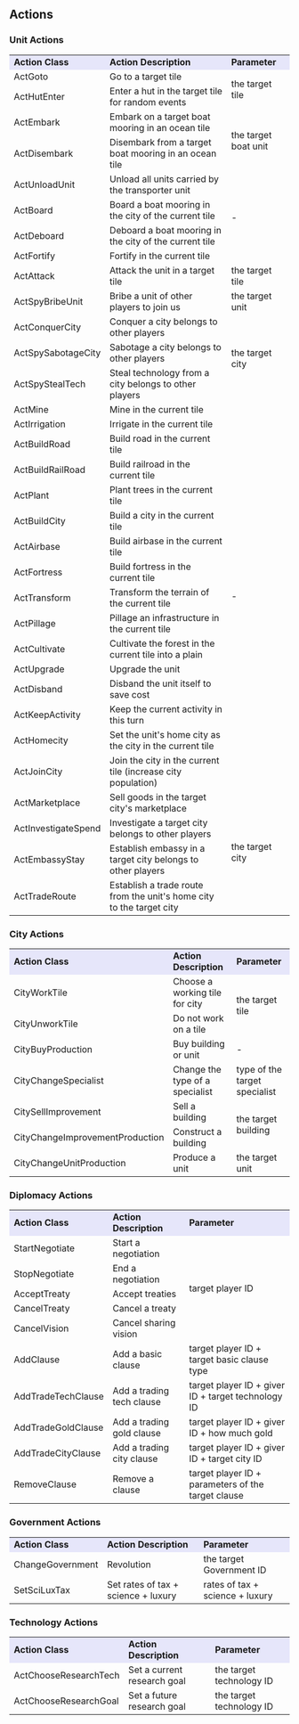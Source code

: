 ## Actions


### Unit Actions

<table>
    <tr>
        <td bgcolor="Lavender"><b>Action Class</b></td>
        <td bgcolor="Lavender"><b>Action Description</b></td>
        <td bgcolor="Lavender"><b>Parameter</b></td>
    </tr>
    <tr>
        <td>ActGoto</td>
        <td>Go to a target tile</td>
        <td rowspan="2" style="vertical-align: middle;">the target tile</td>
    </tr>
    <tr>
        <td>ActHutEnter</td>
        <td>Enter a hut in the target tile for random events</td>
    </tr>
    <tr>
        <td>ActEmbark</td>
        <td>Embark on a target boat mooring in an ocean tile</td>
        <td rowspan="2" style="vertical-align: middle;">the target boat unit</td>
    </tr>
    <tr>
        <td>ActDisembark</td>
        <td>Disembark from a target boat mooring in an ocean tile</td>
    </tr>
    <tr>
        <td>ActUnloadUnit</td>
        <td>Unload all units carried by the transporter unit</td>
        <td rowspan="4" style="vertical-align: middle;">-</td>
    </tr>
    <tr>
        <td>ActBoard</td>
        <td>Board a boat mooring in the city of the current tile</td>
    </tr>
    <tr>
        <td>ActDeboard</td>
        <td>Deboard a boat mooring in the city of the current tile</td>
    </tr>
    <tr>
        <td>ActFortify</td>
        <td>Fortify in the current tile</td>
    </tr>
    <tr>
        <td>ActAttack</td>
        <td>Attack the unit in a target tile</td>
        <td>the target tile</td>
    </tr>
    <tr>
        <td>ActSpyBribeUnit</td>
        <td>Bribe a unit of other players to join us</td>
        <td>the target unit</td>
    </tr>
    <tr>
        <td>ActConquerCity</td>
        <td>Conquer a city belongs to other players</td>
        <td rowspan="3" style="vertical-align: middle;">the target city</td>
    </tr>
    <tr>
        <td>ActSpySabotageCity</td>
        <td>Sabotage a city belongs to other players</td>
    </tr>
    <tr>
        <td>ActSpyStealTech</td>
        <td>Steal technology from a city belongs to other players</td>
    </tr>
    <tr>
        <td>ActMine</td>
        <td>Mine in the current tile</td>
        <td rowspan="16" style="vertical-align: middle;">-</td>
    </tr>
    <tr>
        <td>ActIrrigation</td>
        <td>Irrigate in the current tile</td>
    </tr>
    <tr>
        <td>ActBuildRoad</td>
        <td>Build road in the current tile</td>
    </tr>
    <tr>
        <td>ActBuildRailRoad</td>
        <td>Build railroad in the current tile</td>
    </tr>
    <tr>
        <td>ActPlant</td>
        <td>Plant trees in the current tile</td>
    </tr>
    <tr>
        <td>ActBuildCity</td>
        <td>Build a city in the current tile</td>
    </tr>
    <tr>
        <td>ActAirbase</td>
        <td>Build airbase in the current tile</td>
    </tr>
    <tr>
        <td>ActFortress</td>
        <td>Build fortress in the current tile</td>
    </tr>
    <tr>
        <td>ActTransform</td>
        <td>Transform the terrain of the current tile</td>
    </tr>
    <tr>
        <td>ActPillage</td>
        <td>Pillage an infrastructure in the current tile</td>
    </tr>
    <tr>
        <td>ActCultivate</td>
        <td>Cultivate the forest in the current tile into a plain</td>
    </tr>
    <tr>
        <td>ActUpgrade</td>
        <td>Upgrade the unit</td>
    </tr>
    <tr>
        <td>ActDisband</td>
        <td>Disband the unit itself to save cost</td>
    </tr>
    <tr>
        <td>ActKeepActivity</td>
        <td>Keep the current activity in this turn</td>
    </tr>
    <tr>
        <td>ActHomecity</td>
        <td>Set the unit's home city as the city in the current tile</td>
    </tr>
    <tr>
        <td>ActJoinCity</td>
        <td>Join the city in the current tile (increase city population)</td>
    </tr>
    <tr>
        <td>ActMarketplace</td>
        <td>Sell goods in the target city's marketplace</td>
        <td rowspan="4" style="vertical-align: middle;">the target city</td>
    </tr>
    <tr>
        <td>ActInvestigateSpend</td>
        <td>Investigate a target city belongs to other players</td>
    </tr>
    <tr>
        <td>ActEmbassyStay</td>
        <td>Establish embassy in a target city belongs to other players</td>
    </tr>
    <tr>
        <td>ActTradeRoute</td>
        <td>Establish a trade route from the unit's home city to the target city</td>
    </tr>
</table>


### City Actions

<table>
    <tr>
        <td bgcolor="Lavender"><b>Action Class</b></td>
        <td bgcolor="Lavender"><b>Action Description</b></td>
        <td bgcolor="Lavender"><b>Parameter</b></td>
    </tr>
    <tr>
        <td>CityWorkTile</td>
        <td>Choose a working tile for city</td>
        <td rowspan="2" style="vertical-align: middle;">the target tile</td>
    </tr>
    <tr>
        <td>CityUnworkTile</td>
        <td>Do not work on a tile</td>
    </tr>
    <tr>
        <td>CityBuyProduction</td>
        <td>Buy building or unit</td>
        <td>-</td>
    </tr>
    <tr>
        <td>CityChangeSpecialist</td>
        <td>Change the type of a specialist</td>
        <td>type of the target specialist</td>
    </tr>
    <tr>
        <td>CitySellImprovement</td>
        <td>Sell a building</td>
        <td rowspan="2" style="vertical-align: middle;">the target building</td>
    </tr>
    <tr>
        <td>CityChangeImprovementProduction</td>
        <td>Construct a building</td>
    </tr>
    <tr>
        <td>CityChangeUnitProduction</td>
        <td>Produce a unit</td>
        <td>the target unit</td>
    </tr>
</table>


### Diplomacy Actions

<table>
    <tr>
        <td bgcolor="Lavender"><b>Action Class</b></td>
        <td bgcolor="Lavender"><b>Action Description</b></td>
        <td bgcolor="Lavender"><b>Parameter</b></td>
    </tr>
    <tr>
        <td>StartNegotiate</td>
        <td>Start a negotiation</td>
        <td rowspan="5" style="vertical-align: middle;">target player ID</td>
    </tr>
    <tr>
        <td>StopNegotiate</td>
        <td>End a negotiation</td>
    </tr>
    <tr>
        <td>AcceptTreaty</td>
        <td>Accept treaties</td>
    </tr>
    <tr>
        <td>CancelTreaty</td>
        <td>Cancel a treaty</td>
    </tr>
    <tr>
        <td>CancelVision</td>
        <td>Cancel sharing vision</td>
    </tr>
    <tr>
        <td>AddClause</td>
        <td>Add a basic clause</td>
        <td>target player ID + target basic clause type</td>
    </tr>
    <tr>
        <td>AddTradeTechClause</td>
        <td>Add a trading tech clause</td>
        <td>target player ID + giver ID + target technology ID</td>
    </tr>
    <tr>
        <td>AddTradeGoldClause</td>
        <td>Add a trading gold clause</td>
        <td>target player ID + giver ID + how much gold</td>
    </tr>
    <tr>
        <td>AddTradeCityClause</td>
        <td>Add a trading city clause</td>
        <td>target player ID + giver ID + target city ID</td>
    </tr>
    <tr>
        <td>RemoveClause</td>
        <td>Remove a clause</td>
        <td>target player ID + parameters of the target clause</td>
    </tr>
</table>



### Government Actions

<table>
    <tr>
        <td bgcolor="Lavender"><b>Action Class</b></td>
        <td bgcolor="Lavender"><b>Action Description</b></td>
        <td bgcolor="Lavender"><b>Parameter</b></td>
    </tr>
    <tr>
        <td>ChangeGovernment</td>
        <td>Revolution</td>
        <td>the target Government ID</td>
    </tr>
    <tr>
        <td>SetSciLuxTax</td>
        <td>Set rates of tax + science + luxury</td>
        <td>rates of tax + science + luxury</td>
    </tr>
</table>


### Technology Actions

<table>
    <tr>
        <td bgcolor="Lavender"><b>Action Class</b></td>
        <td bgcolor="Lavender"><b>Action Description</b></td>
        <td bgcolor="Lavender"><b>Parameter</b></td>
    </tr>
    <tr>
        <td>ActChooseResearchTech</td>
        <td>Set a current research goal</td>
        <td>the target technology ID</td>
    </tr>
    <tr>
        <td>ActChooseResearchGoal</td>
        <td>Set a future research goal</td>
        <td>the target technology ID</td>
    </tr>
</table>



